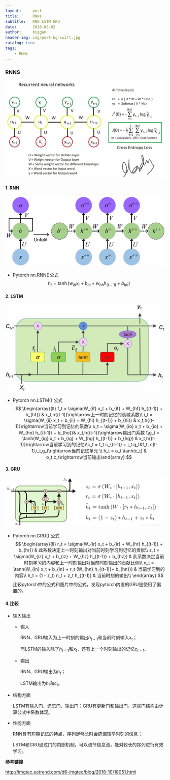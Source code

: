 ```yaml
---
layout:     post
title:      RNNs
subtitle:   RNN LSTM GRU
date:       2018-08-02
author:     biggan
header-img: img/post-bg-swift.jpg
catalog: true
tags:
    - RNNs
---
```


### RNNS

![RNN](../img/RNN.jpeg)


#### 1. RNN


![The-standard-RNN-and-unfolded-RNN](../img/The-standard-RNN-and-unfolded-RNN.png)

- Pytorch nn.RNN()公式
  $$
  h_t = \tanh(w_{ih} x_t + b_{ih}  +  w_{hh} h_{(t-1)} + b_{hh})
  $$



#### 2. LSTM

![lstm_gaitubao_com_605x327](../img/lstm_gaitubao_com_605x327-1554117844092.jpg)

- Pytorch nn.LSTM() 公式
  $$
  \begin{array}{ll}
              f_t = \sigma(W_{if} x_t + b_{if} + W_{hf} h_{(t-1)} + b_{hf}) & x_t,h{(t-1)}\rightarrow上一时刻记忆的衰减系数\\  i_t = \sigma(W_{ii} x_t + b_{ii} + W_{hi} h_{(t-1)} + b_{hi}) & x_t,h{(t-1)}\rightarrow当前学习到记忆的系数\\
  o_t = \sigma(W_{io} x_t + b_{io} + W_{ho} h_{(t-1)} + b_{ho})& x_t,h{(t-1)}\rightarrow输出门系数 \\g_t = \tanh(W_{ig} x_t + b_{ig} + W_{hg} h_{(t-1)} + b_{hg}) & x_t,h{(t-1)}\rightarrow当前学习到的记忆\\c_t = f_t c_{(t-1)} + i_t g_t&f_t, c(t-1),i_t,g_t\rightarrow当前记忆单元 \\            
               h_t = o_t \tanh(c_t)  & o_t,c_t\rightarrow当前输出\end{array}
  $$

#### 3. GRU

![img](../img/20170511162847091.png)

- Pytorch nn.GRU() 公式
  $$
  \begin{array}{ll}
              r_t = \sigma(W_{ir} x_t + b_{ir} + W_{hr} h_{(t-1)} + b_{hr}) & 此系数决定上一时刻输出对当前时刻学习到记忆的贡献\\
              z_t = \sigma(W_{iz} x_t + b_{iz} + W_{hz} h_{(t-1)} + b_{hz}) & 此系数决定当前时刻学习的内容和上一时刻输出对当前时刻输出的贡献比例\\ 
              n_t = \tanh(W_{in} x_t + b_{in} + r_t (W_{hn} h_{(t-1)}+ b_{hn})) & 当前学习到的内容\\
              h_t = (1 - z_t) n_t + z_t h_{(t-1)} & 当前时刻的输出\\
              \end{array}
  $$
  比较pytorch中的公式和图片中的公式，发现pytorch内置的GRU是使用了偏置的。



#### 4.比较

- 输入输出

  - 输入

    RNN、GRU输入为上一时刻的输出$h_{t-1}$和当前时刻输入$x_t$；

    而LSTM的输入除了$h_{t-1}$和$x_t$，还有上一个时刻输出的记忆$c_{t-1}$。

  - 输出

    RNN、GRU输出为$h_{t}$；

    LSTM输出为$h_{t}$和$c_t$。

- 结构方面

  LSTM有输入门、遗忘门、输出门；GRU有更新门和输出门。这些门结构由计算公式中系数体现。

- 性能方面

  RNN具有短期记忆的特点，序列足够长时会遗漏较早时刻的信息；

  LSTM和GRU通过门的内部机制，可以调节信息流，能对较长的序列进行有效学习。



**参考链接**

http://imgtec.eetrend.com/d6-imgtec/blog/2018-10/18051.html

